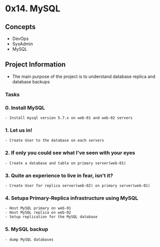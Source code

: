 # 0x14. MySQL

## Concepts
- DevOps
- SysAdmin
- MySQL

## Project Information

- The main purpose of the project is to understand database replica and database backups

### Tasks

### 0. Install MySQL
	- Install mysql version 5.7.x on web-01 and web-02 servers

### 1. Let us in!
	- Create User to the database on each servers

### 2. If only you could see what I've seen with your eyes
	- Create a database and table on primary server(web-01)

### 3. Quite an experience to live in fear, isn't it?
	- Create User for replica server(web-02) on primary server(web-01)

### 4. Setupa Primary-Replica infrastructure using MySQL
	- Host MySQL primary on web-01
	- Host MySQL replica on web-02
	- Setup replication for the MySQL database

### 5. MySQL backup
	- dump MySQL databases 


